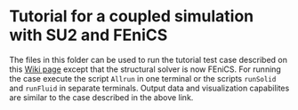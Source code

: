# Tutorial for a coupled simulation with SU2 and FEniCS

The files in this folder can be used to run the tutorial test case described on this [Wiki page](https://github.com/precice/precice/wiki/FSI-tutorial) except that the structural solver is now FEniCS. 
For running the case execute the script `Allrun` in one terminal or the scripts `runSolid` and `runFluid` in separate terminals.
Output data and visualization capabilites are similar to the case described in the above link.
